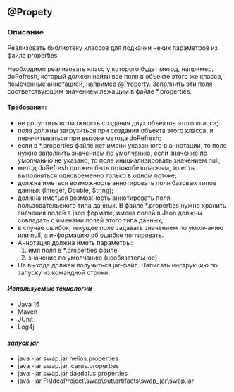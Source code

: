 ## @Propety
### Описание
Реализовать библиотеку классов для подкачки неких параметров из файла properties

Необходимо реализовать класс у которого будет метод, например, doRefresh, который
должен найти все поля в объекте этого же класса, помеченные аннотацией, например
@Property. Заполнить эти поля соответствующим значением лежащим в файле
*.properties.
#### Требования:
* не допустить возможность создания двух объектов этого класса;
* поля должны загрузиться при создании объекта этого класса, и перечитываться при
вызове метода doRefresh;
* если в *.properties файле нет имени указанного в аннотации, то поле нужно
заполнить значением по умолчанию, если значение по умолчанию не указано, то поле
инициализировать значением null;
* метод doRefresh должен быть потокобезопасным, то есть выполняться одновременно только в одном потоке;
* должна иметься возможность аннотировать поля базовых типов данных (Integer,
Double, String);
* должна иметься возможность аннотировать поля пользовательского типа данных. В
файле *.properties нужно хранить значения полей в json формате, имена полей в
Json должны совпадать с именами полей этого типа данных;
* в случае ошибок, текущее поле задавать значением по умолчанию или null, а
информацию об ошибке логгировать.
* Аннотация должна иметь параметры:
  1. имя поля в *.properties файле
  2. значение по умолчанию (необязательное)
* На выходе должен получиться jar-файл. Написать инструкцию по запуску из командной
  строки.

#### ***Используемые технологии***
* Java 16
* Maven
* JUnit
* Log4j
#### ***запуск jar***
* java -jar swap.jar helios.properties
* java -jar swap.jar icarus.properties
* java -jar swap.jar daedalus.properties
* java -jar F:\IdeaProject\swap\out\artifacts\swap_jar\swap.jar